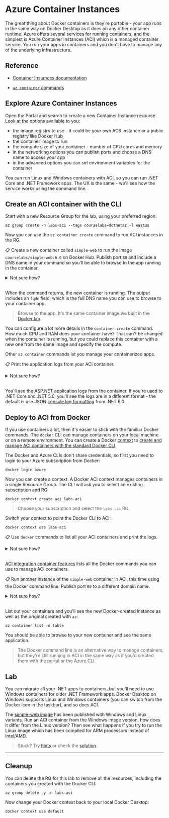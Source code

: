 # Azure Container Instances

The great thing about Docker containers is they're portable - your app runs in the same way on Docker Desktop as it does on any other container runtime. Azure offers several services for running containers, and the simplest is Azure Container Instances (ACI) which is a managed container service. You run your apps in containers and you don't have to manage any of the underlying infrastructure.

## Reference

- [Container Instances documentation](https://docs.microsoft.com/en-gb/azure/container-instances/)

- [`az container` commands](https://docs.microsoft.com/en-us/cli/azure/container?view=azure-cli-latest)


## Explore Azure Container Instances

Open the Portal and search to create a new Container Instance resource. Look at the options available to you:

- the image registry to use - it could be your own ACR instance or a public registry like Docker Hub
- the container image to run
- the compute size of your container - number of CPU cores and memory
- in the networking options you can publish ports and choose a DNS name to access your app
- in the advanced options you can set environment variables for the container

You can run Linux and Windows containers with ACI, so you can run .NET Core and .NET Framework apps. The UX is the same - we'll see how the service works using the command line.

## Create an ACI container with the CLI

Start with a new Resource Group for the lab, using your preferred region:

```
az group create -n labs-aci --tags courselabs=dotnetaz -l eastus
```

Now you can use the `az container create` command to run ACI instances in the RG.

📋 Create a new container called `simple-web` to run the image `courselabs/simple-web:6.0` on Docker Hub. Publish port `80` and include a DNS name in your command so you'll be able to browse to the app running in the container.

<details>
  <summary>Not sure how?</summary>

Start with the help:

```
az container create --help
```

You need to use the `image` and `ports` parameters, and pass a unique prefix for the `dns-name-label`, e.g:

```
az container create -g labs-aci --name simple-web --image courselabs/simple-web:6.0 --ports 80 --dns-name-label <dns-name>
```

</details><br/>

When the command returns, the new container is running. The output includes an `fqdn` field, which is the full DNS name you can use to browse to your container app.

> Browse to the app. It's the same container image we built in the [Docker lab](/labs/docker/README.md).

You can configure a lot more details in the `container create` command. How much CPU and RAM does your container have? That can't be changed when the container is running, but you could replace this container with a new one from the same image and specify the compute.

Other `az container` commands let you manage your containerized apps. 

📋 Print the application logs from your ACI container.

<details>
  <summary>Not sure how?</summary>

```
az container logs -g labs-aci -n simple-web
```

</details><br/>

You'll see the ASP.NET application logs from the container. If you're used to .NET Core and .NET 5.0, you'll see the logs are in a different format - the default is use JSON [console log formatting](https://docs.microsoft.com/en-us/dotnet/core/extensions/console-log-formatter) from .NET 6.0.

## Deploy to ACI from Docker

If you use containers a lot, then it's easier to stick with the familiar Docker commands. The `docker` CLI can manage containers on your local machine or on a remote environment. You can create a Docker [context](https://docs.docker.com/engine/context/working-with-contexts/) to [create and manage ACI containers with the standard Docker CLI](https://docs.docker.com/cloud/aci-integration/).

The Docker and Azure CLIs don't share credentials, so first you need to login to your Azure subscription from Docker:

```
docker login azure
```

Now you can create a context. A Docker ACI context manages containers in a single Resource Group. The CLI will ask you to select an existing subscription and RG:

```
docker context create aci labs-aci
```

> Choose your subscription and select the `labs-aci` RG.

Switch your context to point the Docker CLI to ACI:

```
docker context use labs-aci
```

📋 Use `docker` commands to list all your ACI containers and print the logs.

<details>
  <summary>Not sure how?</summary>

Not all the Docker commands work with an ACI context, but the most common ones do. Run `ps` to list all running containers:

```
docker ps
```

You'll see your ACI containers listed, including the domain name and published port(s). You can use a container ID to print the logs:

```
docker logs <container-id>
```

</details><br/>

[ACI integration container features](https://docs.docker.com/cloud/aci-container-features/) lists all the Docker commands you can use to manage ACI containers. 

📋 Run another instance of the `simple-web` container in ACI, this time using the Docker command line. Publish port `80` to a different domain name.

<details>
  <summary>Not sure how?</summary>

This is a mixture of standard Docker parameters like `ports`, and custom  parameters for ACI, like `domainname`:

```
docker run -d -p 80:80 --domainname <new-aci-domain> courselabs/simple-web:6.0
```

</details><br/>

List out your containers and you'll see the new Docker-created instance as well as the original created with `az`:

```
az container list -o table
```

You should be able to browse to your new container and see the same application.

> The Docker command line is an alternative way to manage containers, but they're still running in ACI in the same way as if you'd created them with the portal or the Azure CLI.

## Lab

You can migrate all your .NET apps to containers, but you'll need to use Windows containers for older .NET Framework apps. Docker Desktop on Windows supports Linux and Windows containers (you can switch from the Docker icon in the taskbar), and so does ACI.

The [simple-web image](https://hub.docker.com/r/courselabs/simple-web/tags) has been published with Windows and Linux variants. Run an ACI container from the Windows image version, how does it differ from the Linux version? Then see what happens if you try to run the Linux image which has been compiled for ARM processors instead of Intel/AMD.

> Stuck? Try [hints](hints.md) or check the [solution](solution.md).

___

## Cleanup

You can delete the RG for this lab to remove all the resources, including the containers you created with the Docker CLI:

```
az group delete -y -n labs-aci
```

Now change your Docker context back to your local Docker Desktop:

```
docker context use default
```